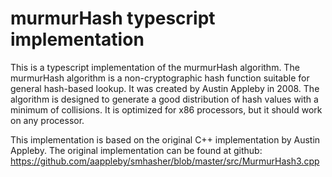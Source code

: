 # murmurHash typescript implementation

This is a typescript implementation of the murmurHash algorithm. The murmurHash algorithm is a non-cryptographic hash function suitable for general hash-based lookup. It was created by Austin Appleby in 2008. The algorithm is designed to generate a good distribution of hash values with a minimum of collisions. It is optimized for x86 processors, but it should work on any processor.

This implementation is based on the original C++ implementation by Austin Appleby. The original implementation can be found at github: https://github.com/aappleby/smhasher/blob/master/src/MurmurHash3.cpp
